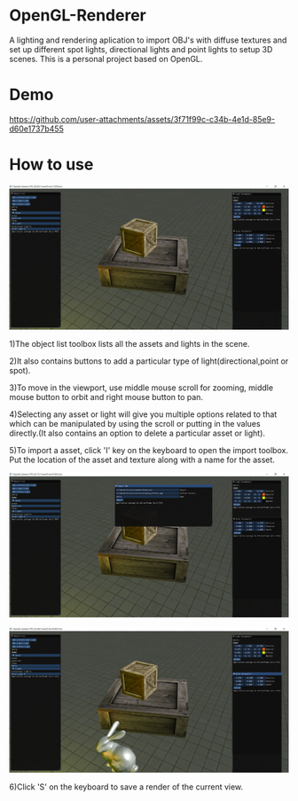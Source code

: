 # OpenGL-Renderer
A lighting and rendering aplication to import OBJ's with diffuse textures and set up different spot lights, directional lights and point lights to setup 3D scenes. This is a 
personal project based on OpenGL.

# Demo
https://github.com/user-attachments/assets/3f71f99c-c34b-4e1d-85e9-d60e1737b455

# How to use
![](images/Basic_layout.png)

1)The object list toolbox lists all the assets and lights in the scene.

2)It also contains buttons to add a particular type of light(directional,point or spot).

3)To move in the viewport, use middle mouse scroll for zooming, middle mouse button to orbit and right mouse button to pan.

4)Selecting any asset or light will give you multiple options related to that which can be manipulated by using the scroll or putting in the values directly.(It also contains an option to delete a particular asset or light). 

5)To import a asset, click 'I' key on the keyboard to open the import toolbox. Put the location of the asset and texture along with a name for the asset.

![](images/Import_option.png)

![](images/bunny_there.png) 

6)Click 'S' on the keyboard to save a render of the current view.




